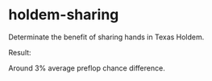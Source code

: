 # holdem-sharing
Determinate the benefit of sharing hands in Texas Holdem.

Result:

Around 3% average preflop chance difference.
